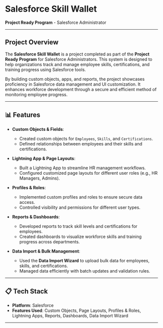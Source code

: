 # Salesforce Skill Wallet

**Project Ready Program** - Salesforce Administrator

---

## Project Overview

The **Salesforce Skill Wallet** is a project completed as part of the **Project Ready Program** for Salesforce Administrators. This system is designed to help organizations track and manage employee skills, certifications, and training progress using Salesforce tools.

By building custom objects, apps, and reports, the project showcases proficiency in Salesforce data management and UI customization. It enhances workforce development through a secure and efficient method of monitoring employee progress.

---

## 📊 Features

- **Custom Objects & Fields**:
  - Created custom objects for `Employees`, `Skills`, and `Certifications`.
  - Defined relationships between employees and their skills and certifications.

- **Lightning App & Page Layouts**:
  - Built a Lightning App to streamline HR management workflows.
  - Configured customized page layouts for different user roles (e.g., HR Managers, Admins).

- **Profiles & Roles**:
  - Implemented custom profiles and roles to ensure secure data access.
  - Controlled visibility and permissions for different user types.

- **Reports & Dashboards**:
  - Developed reports to track skill levels and certifications for employees.
  - Created dashboards to visualize workforce skills and training progress across departments.

- **Data Import & Bulk Management**:
  - Used the **Data Import Wizard** to upload bulk data for employees, skills, and certifications.
  - Managed data efficiently with batch updates and validation rules.

---

## 📋 Tech Stack

- **Platform**: Salesforce
- **Features Used**: Custom Objects, Page Layouts, Profiles & Roles, Lightning Apps, Reports, Dashboards, Data Import Wizard

---
